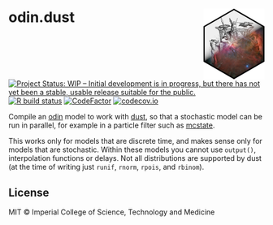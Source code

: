 # odin.dust <img src='man/figures/logo.png' align="right" height="139" />

<!-- badges: start -->
[![Project Status: WIP – Initial development is in progress, but there has not yet been a stable, usable release suitable for the public.](https://www.repostatus.org/badges/latest/wip.svg)](https://www.repostatus.org/#wip)
[![R build status](https://github.com/mrc-ide/odin.dust/workflows/R-CMD-check/badge.svg)](https://github.com/mrc-ide/odin.dust/actions)
[![CodeFactor](https://www.codefactor.io/repository/github/mrc-ide/odin.dust/badge)](https://www.codefactor.io/repository/github/mrc-ide/odin.dust)
[![codecov.io](https://codecov.io/github/mrc-ide/odin.dust/coverage.svg?branch=master)](https://codecov.io/github/mrc-ide/odin.dust?branch=master)
<!-- badges: end -->

Compile an [odin](https://mrc-ide.github.io/odin/) model to work with [dust](https://mrc-ide.github.io/dust/), so that a stochastic model can be run in parallel, for example in a particle filter such as [mcstate](https://mrc-ide.github.io/mcstate/).

This works only for models that are discrete time, and makes sense only for models that are stochastic. Within these models you cannot use `output()`, interpolation functions or delays. Not all distributions are supported by dust (at the time of writing just `runif`, `rnorm`, `rpois`, and `rbinom`).

## License

MIT © Imperial College of Science, Technology and Medicine
